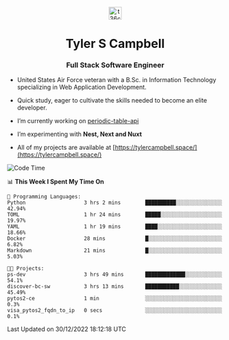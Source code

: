 <p align="center">
<a href="https://www.linkedin.com/in/t36campbell" target="blank"><img align="center" src="https://ik.imagekit.io/t36campbell/Portfolio/linkedin.png.original_m8bbGgPh6.png" alt="t36campbell" height="30" width="30" /></a>
</p>
<h1 align="center">Tyler S Campbell</h1>
<h3 align="center">Full Stack Software Engineer</h3>

* United States Air Force veteran with a B.Sc. in Information Technology specializing in Web Application Development. 

* Quick study, eager to cultivate the skills needed to become an elite developer.

* I’m currently working on [periodic-table-api](https://github.com/t36campbell/periodic-table-api)

* I’m experimenting with **Nest, Next and Nuxt**

* All of my projects are available at [https://tylercampbell.space/](https://tylercampbell.space/)

<!--START_SECTION:waka-->
![Code Time](http://img.shields.io/badge/Code%20Time-2%2C064%20hrs%2051%20mins-blue)

📊 **This Week I Spent My Time On** 

```text
💬 Programming Languages: 
Python                   3 hrs 2 mins        ██████████░░░░░░░░░░░░░░░   42.94% 
TOML                     1 hr 24 mins        █████░░░░░░░░░░░░░░░░░░░░   19.97% 
YAML                     1 hr 19 mins        ████░░░░░░░░░░░░░░░░░░░░░   18.66% 
Docker                   28 mins             █░░░░░░░░░░░░░░░░░░░░░░░░   6.82% 
Markdown                 21 mins             █░░░░░░░░░░░░░░░░░░░░░░░░   5.03%

🐱‍💻 Projects: 
ps-dev                   3 hrs 49 mins       █████████████░░░░░░░░░░░░   54.1% 
discover-bc-sw           3 hrs 13 mins       ███████████░░░░░░░░░░░░░░   45.49% 
pytos2-ce                1 min               ░░░░░░░░░░░░░░░░░░░░░░░░░   0.3% 
visa_pytos2_fqdn_to_ip   0 secs              ░░░░░░░░░░░░░░░░░░░░░░░░░   0.1%

```


 Last Updated on 30/12/2022 18:12:18 UTC
<!--END_SECTION:waka-->
